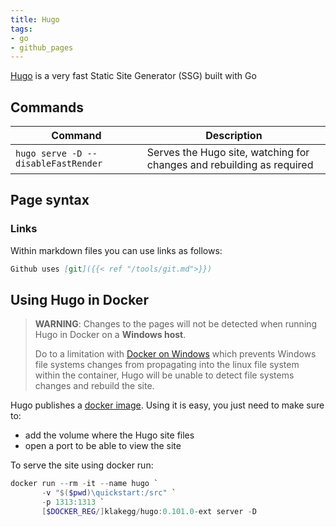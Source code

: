 ```yaml
---
title: Hugo
tags:
- go
- github_pages
---
```


[Hugo](https://gohugo.io/) is a very fast Static Site Generator (SSG) built with Go
<!--more-->

## Commands

| Command | Description |
| ------- | ------------ |
| `hugo serve -D --disableFastRender` | Serves the Hugo site, watching for changes and rebuilding as required |

## Page syntax

### Links

Within markdown files you can use links as follows:
```markdown
Github uses [git]({{< ref "/tools/git.md">}})
```

## Using Hugo in Docker

> **WARNING**: Changes to the pages will not be detected when running Hugo in Docker on a **Windows host**.
>
> Do to a limitation with [Docker on Windows](https://forums.docker.com/t/file-system-watch-does-not-work-with-mounted-volumes/12038/25)
> which prevents Windows file systems changes from propagating into the linux file system within the container, 
> Hugo will be unable to detect file systems changes and rebuild the site.

Hugo publishes a [docker image](https://hub.docker.com/r/klakegg/hugo). 
Using it is easy, you just need to make sure to:

* add the volume where the Hugo site files
* open a port to be able to view the site


To serve the site using docker run:

```powershell
docker run --rm -it --name hugo `
       -v "$($pwd)\quickstart:/src" `
       -p 1313:1313 `
       [$DOCKER_REG/]klakegg/hugo:0.101.0-ext server -D
```
